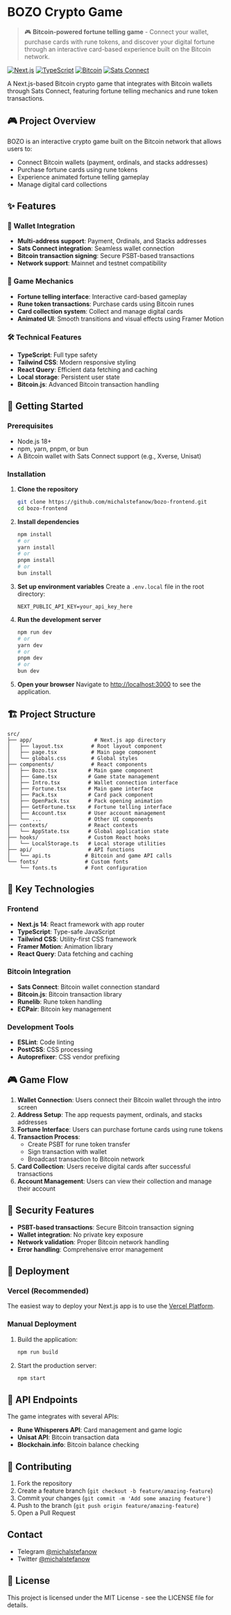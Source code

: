 # BOZO Crypto Game

> 🎮 **Bitcoin-powered fortune telling game** - Connect your wallet, purchase cards with rune tokens, and discover your digital fortune through an interactive card-based experience built on the Bitcoin network.

[![Next.js](https://img.shields.io/badge/Next.js-14-black?style=flat&logo=next.js)](https://nextjs.org/)
[![TypeScript](https://img.shields.io/badge/TypeScript-5-blue?style=flat&logo=typescript)](https://www.typescriptlang.org/)
[![Bitcoin](https://img.shields.io/badge/Bitcoin-Integration-orange?style=flat&logo=bitcoin)](https://bitcoin.org/)
[![Sats Connect](https://img.shields.io/badge/Sats%20Connect-Wallet%20API-green?style=flat)](https://docs.sats-connect.com/)

A Next.js-based Bitcoin crypto game that integrates with Bitcoin wallets through Sats Connect, featuring fortune telling mechanics and rune token transactions.

## 🎮 Project Overview

BOZO is an interactive crypto game built on the Bitcoin network that allows users to:
- Connect Bitcoin wallets (payment, ordinals, and stacks addresses)
- Purchase fortune cards using rune tokens
- Experience animated fortune telling gameplay
- Manage digital card collections

## ✨ Features

### 🔗 Wallet Integration
- **Multi-address support**: Payment, Ordinals, and Stacks addresses
- **Sats Connect integration**: Seamless wallet connection
- **Bitcoin transaction signing**: Secure PSBT-based transactions
- **Network support**: Mainnet and testnet compatibility

### 🎯 Game Mechanics
- **Fortune telling interface**: Interactive card-based gameplay
- **Rune token transactions**: Purchase cards using Bitcoin runes
- **Card collection system**: Collect and manage digital cards
- **Animated UI**: Smooth transitions and visual effects using Framer Motion

### 🛠 Technical Features
- **TypeScript**: Full type safety
- **Tailwind CSS**: Modern responsive styling
- **React Query**: Efficient data fetching and caching
- **Local storage**: Persistent user state
- **Bitcoin.js**: Advanced Bitcoin transaction handling

## 🚀 Getting Started

### Prerequisites
- Node.js 18+ 
- npm, yarn, pnpm, or bun
- A Bitcoin wallet with Sats Connect support (e.g., Xverse, Unisat)

### Installation

1. **Clone the repository**
   ```bash
   git clone https://github.com/michalstefanow/bozo-frontend.git
   cd bozo-frontend
   ```

2. **Install dependencies**
   ```bash
   npm install
   # or
   yarn install
   # or
   pnpm install
   # or
   bun install
   ```

3. **Set up environment variables**
   Create a `.env.local` file in the root directory:
   ```env
   NEXT_PUBLIC_API_KEY=your_api_key_here
   ```

4. **Run the development server**
   ```bash
   npm run dev
   # or
   yarn dev
   # or
   pnpm dev
   # or
   bun dev
   ```

5. **Open your browser**
   Navigate to [http://localhost:3000](http://localhost:3000) to see the application.

## 🏗 Project Structure

```
src/
├── app/                    # Next.js app directory
│   ├── layout.tsx         # Root layout component
│   ├── page.tsx           # Main page component
│   └── globals.css        # Global styles
├── components/            # React components
│   ├── Bozo.tsx          # Main game component
│   ├── Game.tsx          # Game state management
│   ├── Intro.tsx         # Wallet connection interface
│   ├── Fortune.tsx       # Main game interface
│   ├── Pack.tsx          # Card pack component
│   ├── OpenPack.tsx      # Pack opening animation
│   ├── GetFortune.tsx    # Fortune telling interface
│   ├── Account.tsx       # User account management
│   └── ...               # Other UI components
├── contexts/             # React contexts
│   └── AppState.tsx      # Global application state
├── hooks/                # Custom React hooks
│   └── LocalStorage.ts   # Local storage utilities
├── api/                  # API functions
│   └── api.ts           # Bitcoin and game API calls
└── fonts/               # Custom fonts
    └── fonts.ts         # Font configuration
```

## 🔧 Key Technologies

### Frontend
- **Next.js 14**: React framework with app router
- **TypeScript**: Type-safe JavaScript
- **Tailwind CSS**: Utility-first CSS framework
- **Framer Motion**: Animation library
- **React Query**: Data fetching and caching

### Bitcoin Integration
- **Sats Connect**: Bitcoin wallet connection standard
- **Bitcoin.js**: Bitcoin transaction library
- **Runelib**: Rune token handling
- **ECPair**: Bitcoin key management

### Development Tools
- **ESLint**: Code linting
- **PostCSS**: CSS processing
- **Autoprefixer**: CSS vendor prefixing

## 🎮 Game Flow

1. **Wallet Connection**: Users connect their Bitcoin wallet through the intro screen
2. **Address Setup**: The app requests payment, ordinals, and stacks addresses
3. **Fortune Interface**: Users can purchase fortune cards using rune tokens
4. **Transaction Process**: 
   - Create PSBT for rune token transfer
   - Sign transaction with wallet
   - Broadcast transaction to Bitcoin network
5. **Card Collection**: Users receive digital cards after successful transactions
6. **Account Management**: Users can view their collection and manage their account

## 🔐 Security Features

- **PSBT-based transactions**: Secure Bitcoin transaction signing
- **Wallet integration**: No private key exposure
- **Network validation**: Proper Bitcoin network handling
- **Error handling**: Comprehensive error management

## 🚀 Deployment

### Vercel (Recommended)
The easiest way to deploy your Next.js app is to use the [Vercel Platform](https://vercel.com/new?utm_medium=default-template&filter=next.js&utm_source=create-next-app&utm_campaign=create-next-app-readme).

### Manual Deployment
1. Build the application:
   ```bash
   npm run build
   ```

2. Start the production server:
   ```bash
   npm start
   ```

## 📝 API Endpoints

The game integrates with several APIs:
- **Rune Whisperers API**: Card management and game logic
- **Unisat API**: Bitcoin transaction data
- **Blockchain.info**: Bitcoin balance checking

## 🤝 Contributing

1. Fork the repository
2. Create a feature branch (`git checkout -b feature/amazing-feature`)
3. Commit your changes (`git commit -m 'Add some amazing feature'`)
4. Push to the branch (`git push origin feature/amazing-feature`)
5. Open a Pull Request

## Contact
- Telegram [@michalstefanow](https://t.me/mylord1_1)
- Twitter [@michalstefanow](https://x.com/michalstefanow)

## 📄 License

This project is licensed under the MIT License - see the LICENSE file for details.

